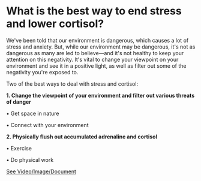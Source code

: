 # What is the best way to end stress and lower cortisol?

We've been told that our environment is dangerous, which causes a lot of stress and anxiety. But, while our environment may be dangerous, it's not as dangerous as many are led to believe—and it's not healthy to keep your attention on this negativity. It's vital to change your viewpoint on your environment and see it in a positive light, as well as filter out some of the negativity you're exposed to. 

Two of the best ways to deal with stress and cortisol:

**1\. Change the viewpoint of your environment and filter out various threats of danger**

• Get space in nature

• Connect with your environment 

**2\. Physically flush out accumulated adrenaline and cortisol** 

• Exercise 

• Do physical work 

 [See Video/Image/Document](https://hls-player.drberg.com/asset?path=migrated-assets/stress)